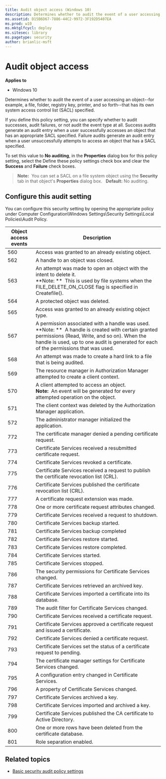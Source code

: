 ```yaml
---
title: Audit object access (Windows 10)
description: Determines whether to audit the event of a user accessing an object--for example, a file, folder, registry key, printer, and so forth--that has its own system access control list (SACL) specified.
ms.assetid: D15B6D67-7886-44C2-9972-3F192D5407EA
ms.prod: w10
ms.mktglfcycl: deploy
ms.sitesec: library
ms.pagetype: security
author: brianlic-msft
---
```


# Audit object access

**Applies to**
-   Windows 10

Determines whether to audit the event of a user accessing an object--for example, a file, folder, registry key, printer, and so forth--that has its own system access control list (SACL) specified.

If you define this policy setting, you can specify whether to audit successes, audit failures, or not audit the event type at all. Success audits generate an audit entry when a user successfully accesses an object that has an appropriate SACL specified. Failure audits generate an audit entry when a user unsuccessfully attempts to access an object that has a SACL specified.

To set this value to **No auditing**, in the **Properties** dialog box for this policy setting, select the Define these policy settings check box and clear the **Success** and **Failure** check boxes.

> **Note:**  You can set a SACL on a file system object using the **Security** tab in that object's **Properties** dialog box.
 
**Default:** No auditing.

## Configure this audit setting

You can configure this security setting by opening the appropriate policy under Computer Configuration\\Windows Settings\\Security Settings\\Local Policies\\Audit Policy.

| Object access events | Description |
| - | - |
| 560 | Access was granted to an already existing object.| 
| 562 | A handle to an object was closed. |
| 563 | An attempt was made to open an object with the intent to delete it.<br>**Note: **  This is used by file systems when the FILE_DELETE_ON_CLOSE flag is specified in Createfile().||
| 564 | A protected object was deleted. |
| 565 | Access was granted to an already existing object type.| 
| 567 | A permission associated with a handle was used.<br>**Note: **  A handle is created with certain granted permissions (Read, Write, and so on). When the handle is used, up to one audit is generated for each of the permissions that was used.|
| 568 | An attempt was made to create a hard link to a file that is being audited. |
| 569 | The resource manager in Authorization Manager attempted to create a client context.| 
| 570 | A client attempted to access an object.<br>**Note:**  An event will be generated for every attempted operation on the object.|
| 571 | The client context was deleted by the Authorization Manager application. |
| 572 | The administrator manager initialized the application. |
| 772 | The certificate manager denied a pending certificate request.| 
| 773 | Certificate Services received a resubmitted certificate request.| 
| 774 | Certificate Services revoked a certificate.|
| 775 | Certificate Services received a request to publish the certificate revocation list (CRL).| 
| 776 | Certificate Services published the certificate revocation list (CRL). |
| 777 | A certificate request extension was made. |
| 778 | One or more certificate request attributes changed.| 
| 779 | Certificate Services received a request to shutdown.| 
| 780 | Certificate Services backup started. |
| 781 | Certificate Services backup completed |
| 782 | Certificate Services restore started. |
| 783 | Certificate Services restore completed.| 
| 784 | Certificate Services started. |
| 785 | Certificate Services stopped. |
| 786 | The security permissions for Certificate Services changed.| 
| 787 | Certificate Services retrieved an archived key. |
| 788 | Certificate Services imported a certificate into its database.| 
| 789 | The audit filter for Certificate Services changed. |
| 790 | Certificate Services received a certificate request.| 
| 791 | Certificate Services approved a certificate request and issued a certificate.| 
| 792 | Certificate Services denied a certificate request. |
| 793 | Certificate Services set the status of a certificate request to pending.| 
| 794 | The certificate manager settings for Certificate Services changed. |
| 795 | A configuration entry changed in Certificate Services. |
| 796 | A property of Certificate Services changed. |
| 797 | Certificate Services archived a key. |
| 798 | Certificate Services imported and archived a key.| 
| 799 | Certificate Services published the CA certificate to Active Directory.| 
| 800 | One or more rows have been deleted from the certificate database. |
| 801 | Role separation enabled. |

## Related topics

- [Basic security audit policy settings](basic-security-audit-policy-settings.md)
 
 
